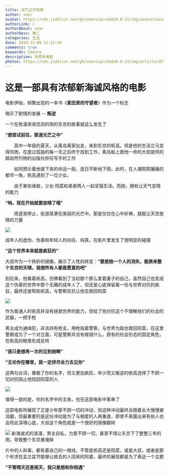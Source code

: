 ```yaml
---
title: 天气之子观感
author: vear
avatar: https://cdn.jsdelivr.net/gh/vearvip/cdn@v0.0.13/img/avatar/avatar.webp
authorLink: /
authorAbout: vear
authorDesc: 唯二
categories: 生活
date: 2019-11-08 11:12:34
comments: true
keywords: Sakura
description: 世界系电影
photos: https://cdn.jsdelivr.net/gh/vearvip/cdn@v0.0.13/img/article/天气之子影评/t1.webp
---
```

# 这是一部具有浓郁新海诚风格的电影
电影伊始，频繁出现的一本书《**麦田里的守望者**》作为一个标志

暗示了剧情的发展 -- **叛逆**

一个在弥漫淅淅沥沥的雨的东京的故事就这么发生了

**“想尝试前往，那道光芒之中”**

&emsp;&emsp;高中一年级的夏天，从离岛离家出走，来到东京的帆高。但是他的生活立马变得穷困，在度过孤独的每一天之后终于找到工作，离岛船上救他一命的大叔提供的超自然刊物的出版社担任写手的工作

&emsp;&emsp;如同预示着他接下来的命运一般，连日不断地下雨。此时，在人潮熙熙攘攘的都市一角，帆高遇到了一位少女。

&emsp;&emsp;由于某些缘故，少女·阳菜和弟弟两人一起坚强生活。而她，拥有让天气变晴的能力

**“呐，现在开始就要放晴了哦”**

&emsp;&emsp;雨逐渐停止，街道笼罩在美丽的光芒中。那是仅仅在心中祈祷，就能让天空放晴的力量

![](https://cdn.jsdelivr.net/gh/vearvip/cdn@v0.0.13/img/article/天气之子影评/t2.webp)


成年人的虚伪、伪善和年轻人的向往、纯真，在影片里发生了很明显的碰撞

**“这个世界本来就是疯狂的”**

大叔作为一个转折的镜像，展示了人性的转变：**“要是她一个人的消失，能换来整个东京的天晴，我想所有人都是愿意的吧”**

到后来，他看着帆高，仿佛看到了当初那个那么爱着妻子的自己，虽然自己也变成这个伪善的世界中那个无趣的成年人了，但还是心底保留着一份与世界对抗的疯狂，最终还是帮助帆高，与警察反抗让他去救回阳菜


![](https://cdn.jsdelivr.net/gh/vearvip/cdn@v0.0.13/img/article/天气之子影评/t4.webp)

作为普通人的帆高并没有拯救世界的能力，但给了他对抗这个不理解他们的社会的武器，一把手枪

男主成为通缉犯，非法持有枪支，用枪指着警察，与世界为敌也救回阳菜，在这里警察成为了一个对立面，可是警察并没有做错什么，原有的社会形态的固定角色，在帆高的眼里形成反转

**“我只是想再一次的见到她啊”**

**“无论你在哪里，我一定拼尽全力去见你”**

这两句台词，像极了你的名字，但又更加疯狂，年少而又叛逆的帆高选择了不顾一切对抗阻止他找回阳菜的人

![](https://cdn.jsdelivr.net/gh/vearvip/cdn@v0.0.13/img/article/天气之子影评/t5.webp)

值得一提的是，你的名字中的主角，也在这部电影中客串了

这部电影所展现了正是少年那不顾一切的冲动，但这种冲动最终会随着长大慢慢被消磨，但最重要的是这份冲动是为了与相爱的人再重逢，即使不表露出来有些人也会将此深埋心底，大叔这个角色就是一个很好的镜像翻转

![](https://cdn.jsdelivr.net/gh/vearvip/cdn@v0.0.13/img/article/天气之子影评/t7.webp)
新海诚式的浪漫，男主自私，为爱不顾一切，甚至不惜让东京下了整整三年的雨，导致整个东京被淹掉

片中的人和事，都有着自己的一根线，不管是帆高还是阳菜，或是大叔，或者是那个祈求在盂兰盆节能够让故去的人回来的阿婆，最终的展现都是为了表达一个主题


**“不管晴天还是雨天，我只是想和你相遇”**
